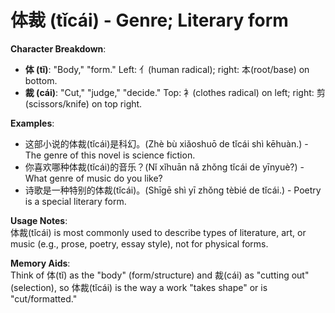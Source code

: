 # **体裁 (tǐcái) - Genre; Literary form**

**Character Breakdown**:  
- **体 (tǐ)**: "Body," "form." Left: 亻(human radical); right: 本(root/base) on bottom.  
- **裁 (cái)**: "Cut," "judge," "decide." Top: 衤(clothes radical) on left; right: 剪(scissors/knife) on top right.

**Examples**:  
- 这部小说的体裁(tǐcái)是科幻。(Zhè bù xiǎoshuō de tǐcái shì kēhuàn.) - The genre of this novel is science fiction.  
- 你喜欢哪种体裁(tǐcái)的音乐？(Nǐ xǐhuān nǎ zhǒng tǐcái de yīnyuè?) - What genre of music do you like?  
- 诗歌是一种特别的体裁(tǐcái)。(Shīgē shì yī zhǒng tèbié de tǐcái.) - Poetry is a special literary form.

**Usage Notes**:  
体裁(tǐcái) is most commonly used to describe types of literature, art, or music (e.g., prose, poetry, essay style), not for physical forms.

**Memory Aids**:  
Think of 体(tǐ) as the "body" (form/structure) and 裁(cái) as "cutting out" (selection), so 体裁(tǐcái) is the way a work "takes shape" or is "cut/formatted."